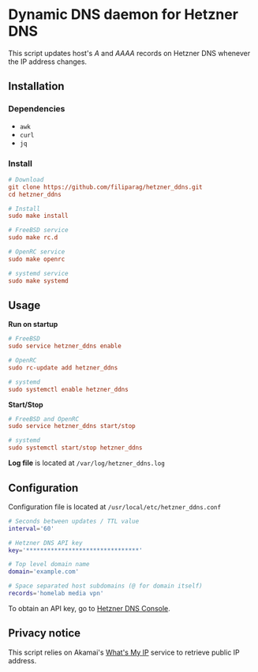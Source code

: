 # Dynamic DNS daemon for Hetzner DNS

This script updates host's *A* and *AAAA* records on 
Hetzner DNS whenever the IP address changes.

## Installation

### Dependencies

- `awk`
- `curl`
- `jq`

### Install

```ini
# Download
git clone https://github.com/filiparag/hetzner_ddns.git
cd hetzner_ddns

# Install
sudo make install

# FreeBSD service
sudo make rc.d

# OpenRC service
sudo make openrc

# systemd service
sudo make systemd
```
## Usage

**Run on startup**
```ini
# FreeBSD
sudo service hetzner_ddns enable

# OpenRC
sudo rc-update add hetzner_ddns

# systemd
sudo systemctl enable hetzner_ddns
```

**Start/Stop**
```ini
# FreeBSD and OpenRC
sudo service hetzner_ddns start/stop

# systemd
sudo systemctl start/stop hetzner_ddns
```

**Log file** is located at `/var/log/hetzner_ddns.log` 

## Configuration

Configuration file is located at `/usr/local/etc/hetzner_ddns.conf`

```sh
# Seconds between updates / TTL value
interval='60'

# Hetzner DNS API key
key='********************************'

# Top level domain name
domain='example.com'

# Space separated host subdomains (@ for domain itself)
records='homelab media vpn'
```

To obtain an API key, go to [Hetzner DNS Console](https://dns.hetzner.com/settings/api-token).

## Privacy notice

This script relies on Akamai's [What's My IP](http://whatismyip.akamai.com/)
service to retrieve public IP address.